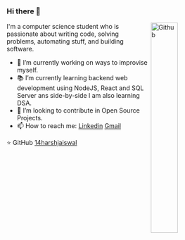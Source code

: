 ### Hi there 👋

<img width="35%" align="right" alt="Github" src="https://user-images.githubusercontent.com/48678280/88862734-4903af80-d201-11ea-968b-9c939d88a37c.gif" />

I'm a computer science student who is passionate about writing code, solving problems, automating stuff, and building software.

- 🔭 I’m currently working on ways to improvise myself.
- 📚 I’m currently learning  backend web development using NodeJS, React and SQL Server ans side-by-side I am also learning DSA.
- 👯 I’m looking to contribute in Open Source Projects.
- 📫 How to reach me: [Linkedin](https://www.linkedin.com/in/harsh-jaiswal-141040196/) [Gmail](mailto:harshjaiswal960@gmail.com)

⭐️ GitHub [14harshjaiswal](https://github.com/14harshjaiswal)
